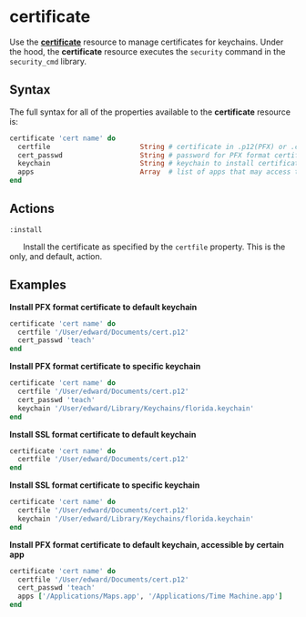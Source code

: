 certificate
=========

Use the [**certificate**](https://github.com/Microsoft/macos-cookbook/blob/master/resources/certificate.rb) resource to manage certificates for keychains.
Under the hood, the **certificate** resource executes the `security`
command in the `security_cmd` library.

Syntax
------

The full syntax for all of the properties available to the **certificate** resource
is:

```ruby
certificate 'cert name' do
  certfile                      String # certificate in .p12(PFX) or .cer(SSl certificate file) format
  cert_passwd                   String # password for PFX format certificate file
  keychain                      String # keychain to install certificate to
  apps                          Array  # list of apps that may access the imported key
end
```

Actions
-------

`:install`

&nbsp;&nbsp;&nbsp;&nbsp;&nbsp;&nbsp;Install the certificate as specified by
the `certfile` property. This is the only, and default, action.


Examples
--------

**Install PFX format certificate to default keychain**

```ruby
certificate 'cert name' do
  certfile '/User/edward/Documents/cert.p12'
  cert_passwd 'teach'
end
```

**Install PFX format certificate to specific keychain**

```ruby
certificate 'cert name' do
  certfile '/User/edward/Documents/cert.p12'
  cert_passwd 'teach'
  keychain '/User/edward/Library/Keychains/florida.keychain'
end
```

**Install SSL format certificate to default keychain**

```ruby
certificate 'cert name' do
  certfile '/User/edward/Documents/cert.p12'
end
```

**Install SSL format certificate to specific keychain**

```ruby
certificate 'cert name' do
  certfile '/User/edward/Documents/cert.p12'
  keychain '/User/edward/Library/Keychains/florida.keychain'
end
```

**Install PFX format certificate to default keychain, accessible by certain app**
```ruby
certificate 'cert name' do
  certfile '/User/edward/Documents/cert.p12'
  cert_passwd 'teach'
  apps ['/Applications/Maps.app', '/Applications/Time Machine.app']
end
```
